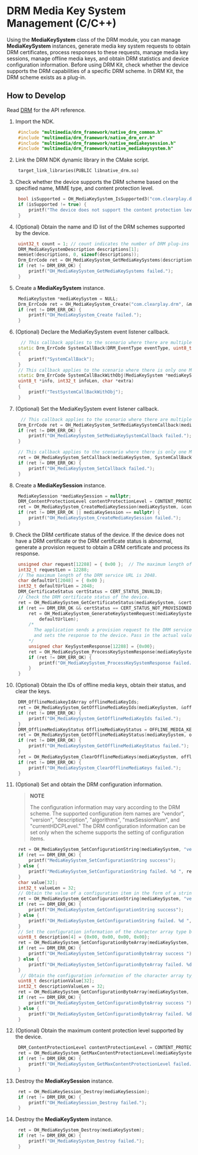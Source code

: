 # DRM Media Key System Management (C/C++)

Using the **MediaKeySystem** class of the DRM module, you can manage **MediaKeySystem** instances, generate media key system requests to obtain DRM certificates, process responses to these requests, manage media key sessions, manage offline media keys, and obtain DRM statistics and device configuration information. Before using DRM Kit, check whether the device supports the DRM capabilities of a specific DRM scheme. In DRM Kit, the DRM scheme exists as a plug-in.

## How to Develop

Read [DRM](../../reference/apis-drm-kit/_drm.md) for the API reference.

1. Import the NDK.

   ```c++
    #include "multimedia/drm_framework/native_drm_common.h"
    #include "multimedia/drm_framework/native_drm_err.h"
    #include "multimedia/drm_framework/native_mediakeysession.h"
    #include "multimedia/drm_framework/native_mediakeysystem.h"
   ```

2. Link the DRM NDK dynamic library in the CMake script.

   ```txt
    target_link_libraries(PUBLIC libnative_drm.so)
   ```

3. Check whether the device supports the DRM scheme based on the specified name, MIME type, and content protection level.

   ```c++
    bool isSupported = OH_MediaKeySystem_IsSupported3("com.clearplay.drm", "video/avc", CONTENT_PROTECTION_LEVEL_SW_CRYPTO);
    if (isSupported != true) {
        printf("The device does not support the content protection level.");
    }
   ```

4. (Optional) Obtain the name and ID list of the DRM schemes supported by the device.

   ```c++
    uint32_t count = 1; // count indicates the number of DRM plug-ins supported by the device. Pass in the actual number.
    DRM_MediaKeySystemDescription descriptions[1];
    memset(descriptions, 0, sizeof(descriptions));
    Drm_ErrCode ret = OH_MediaKeySystem_GetMediaKeySystems(descriptions, &count);
    if (ret != DRM_ERR_OK) {
        printf("OH_MediaKeySystem_GetMediaKeySystems failed.");
    }
   ```

5. Create a **MediaKeySystem** instance.

   ```c++
    MediaKeySystem *mediaKeySystem = NULL;
    Drm_ErrCode ret = OH_MediaKeySystem_Create("com.clearplay.drm", &mediaKeySystem);
    if (ret != DRM_ERR_OK) {
        printf("OH_MediaKeySystem_Create failed.");
    }
   ```

6. (Optional) Declare the MediaKeySystem event listener callback.

   ```c++
     // This callback applies to the scenario where there are multiple MediaKeySystem instances.
    static Drm_ErrCode SystemCallBack(DRM_EventType eventType, uint8_t *info, int32_t infoLen, char *extra)
    {
        printf("SystemCallBack");
    }
    // This callback applies to the scenario where there is only one MediaKeySystem instance.
    static Drm_ErrCode SystemCallBackWithObj(MediaKeySystem *mediaKeySystem, DRM_EventType eventType,
    uint8_t *info, int32_t infoLen, char *extra)
    {
        printf("TestSystemCallBackWithObj");
    }
   ```

7. (Optional) Set the MediaKeySystem event listener callback.

   ```c++
     // This callback applies to the scenario where there are multiple MediaKeySystem instances.
    Drm_ErrCode ret = OH_MediaKeySystem_SetMediaKeySystemCallback(mediaKeySystem, SystemCallBack);
    if (ret != DRM_ERR_OK) {
        printf("OH_MediaKeySystem_SetMediaKeySystemCallback failed.");
    }

    // This callback applies to the scenario where there is only one MediaKeySystem instance.
    ret = OH_MediaKeySystem_SetCallback(mediaKeySystem, SystemCallBackWithObj);
    if (ret != DRM_ERR_OK) {
        printf("OH_MediaKeySystem_SetCallback failed.");
    }
   ```

8. Create a **MediaKeySession** instance.

   ```c++
    MediaKeySession *mediaKeySession = nullptr;
    DRM_ContentProtectionLevel contentProtectionLevel = CONTENT_PROTECTION_LEVEL_SW_CRYPTO;
    ret = OH_MediaKeySystem_CreateMediaKeySession(mediaKeySystem, &contentProtectionLevel, &mediaKeySession);
    if (ret != DRM_ERR_OK || mediaKeySession == nullptr) {
        printf("OH_MediaKeySystem_CreateMediaKeySession failed.");
    }
   ```

9. Check the DRM certificate status of the device. If the device does not have a DRM certificate or the DRM certificate status is abnormal, generate a provision request to obtain a DRM certificate and process its response.

   ```c++
    unsigned char request[12288] = { 0x00 };  // The maximum length of a provision request is 12288. Apply for memory based on the actual length.
    int32_t requestLen = 12288;
    // The maximum length of the DRM service URL is 2048.
    char defaultUrl[2048] = { 0x00 };
    int32_t defaultUrlLen = 2048;
    DRM_CertificateStatus certStatus = CERT_STATUS_INVALID;
    // Check the DRM certificate status of the device.
    ret = OH_MediaKeySystem_GetCertificateStatus(mediaKeySystem, &certStatus);
    if (ret == DRM_ERR_OK && certStatus == CERT_STATUS_NOT_PROVISIONED) {
        ret = OH_MediaKeySystem_GenerateKeySystemRequest(mediaKeySystem, request, &requestLen, defaultUrl,
            defaultUrlLen);
        /* 
          The application sends a provision request to the DRM service through a network request, obtains a response,
          and sets the response to the device. Pass in the actual value and length.
        */
        unsigned char KeySystemResponse[12288] = {0x00};
        ret = OH_MediaKeySystem_ProcessKeySystemResponse(mediaKeySystem, KeySystemResponse, sizeof(KeySystemResponse));
        if (ret != DRM_ERR_OK) {
            printf("OH_MediaKeySystem_ProcessKeySystemResponse failed.");
        }
    }
   ```

10. (Optional) Obtain the IDs of offline media keys, obtain their status, and clear the keys.

       ```c++
        DRM_OfflineMediakeyIdArray offlineMediaKeyIds;
        ret = OH_MediaKeySystem_GetOfflineMediaKeyIds(mediaKeySystem, &offlineMediaKeyIds);
        if (ret != DRM_ERR_OK) {
            printf("OH_MediaKeySystem_GetOfflineMediaKeyIds failed.");
        }
        DRM_OfflineMediaKeyStatus OfflineMediaKeyStatus = OFFLINE_MEDIA_KEY_STATUS_UNKNOWN;
        ret = OH_MediaKeySystem_GetOfflineMediaKeyStatus(mediaKeySystem, offlineMediaKeyIds.ids[0], offlineMediaKeyIds.idsLen[0], &OfflineMediaKeyStatus);
        if (ret != DRM_ERR_OK) {
            printf("OH_MediaKeySystem_GetOfflineMediaKeyStatus failed.");
        }
        ret = OH_MediaKeySystem_ClearOfflineMediaKeys(mediaKeySystem, offlineMediaKeyIds.ids[0], offlineMediaKeyIds.idsLen[0]);
        if (ret != DRM_ERR_OK) {
            printf("OH_MediaKeySystem_ClearOfflineMediaKeys failed.");
        }
       ```

11. (Optional) Set and obtain the DRM configuration information.

    > **NOTE**
    >
    > The configuration information may vary according to the DRM scheme. The supported configuration item names are "vendor", "version", "description", "algorithms", "maxSessionNum", and "currentHDCPLevel." The DRM configuration information can be set only when the scheme supports the setting of configuration items.
    
       ```c++
        ret = OH_MediaKeySystem_SetConfigurationString(mediaKeySystem, "version", "2.0"); // Set the configuration information of the string type.
        if (ret == DRM_ERR_OK) {
            printf("MediaKeySystem_SetConfigurationString success");
        } else {
            printf("MediaKeySystem_SetConfigurationString failed. %d ", ret);
        }
        char value[32];
        int32_t valueLen = 32;
        // Obtain the value of a configuration item in the form of a string.
        ret = OH_MediaKeySystem_GetConfigurationString(mediaKeySystem, "version", value, valueLen);
        if (ret == DRM_ERR_OK) {
            printf("OH_MediaKeySystem_GetConfigurationString success");
        } else {
            printf("OH_MediaKeySystem_GetConfigurationString failed. %d ", ret);
        }
        // Set the configuration information of the character array type based on the actual data and length.
        uint8_t description[4] = {0x00, 0x00, 0x00, 0x00};
        ret = OH_MediaKeySystem_SetConfigurationByteArray(mediaKeySystem, "description", description, sizeof(description)/sizeof(uint8_t));
        if (ret == DRM_ERR_OK) {
            printf("OH_MediaKeySystem_SetConfigurationByteArray success ");
        } else {
            printf("OH_MediaKeySystem_SetConfigurationByteArray failed. %d ", ret);
        }
         // Obtain the configuration information of the character array type. Pass in the actual data.
        uint8_t descriptionValue[32];
        int32_t descriptionValueLen = 32;
        ret = OH_MediaKeySystem_GetConfigurationByteArray(mediaKeySystem, "description", descriptionValue, &descriptionValueLen);
        if (ret == DRM_ERR_OK) {
            printf("OH_MediaKeySystem_GetConfigurationByteArray success ");
        } else {
            printf("OH_MediaKeySystem_GetConfigurationByteArray failed. %d ", ret);
        }
       ```
    
12. (Optional) Obtain the maximum content protection level supported by the device.

       ```c++
        DRM_ContentProtectionLevel contentProtectionLevel = CONTENT_PROTECTION_LEVEL_UNKNOWN;
        ret = OH_MediaKeySystem_GetMaxContentProtectionLevel(mediaKeySystem, &contentProtectionLevel);
        if (ret != DRM_ERR_OK) {
            printf("OH_MediaKeySystem_GetMaxContentProtectionLevel failed.");
        }
       ```

13. Destroy the **MediaKeySession** instance.

       ```c++
        ret = OH_MediaKeySession_Destroy(mediaKeySession);
        if (ret != DRM_ERR_OK) {
            printf("OH_MediaKeySession_Destroy failed.");
        }
       ```

14. Destroy the **MediaKeySystem** instance.

       ```c++
        ret = OH_MediaKeySystem_Destroy(mediaKeySystem);
        if (ret != DRM_ERR_OK) {
            printf("OH_MediaKeySystem_Destroy failed.");
        }
       ```